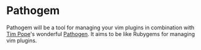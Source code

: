 # Pathogem

Pathogem will be a tool for managing your vim plugins in combination with [Tim Pope](https://github.com/tpope)'s wonderful [Pathogen](https://github.com/tpope/vim-pathogen). It aims to be like Rubygems for managing vim plugins.


